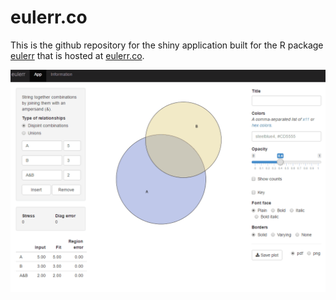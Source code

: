 # eulerr.co

This is the github repository for the shiny application built for 
the R package [eulerr](https://CRAN.R-project.org/package=eulerr)
that is hosted at [eulerr.co](http://eulerr.co).

![](./assets/images/eulerr.gif)
